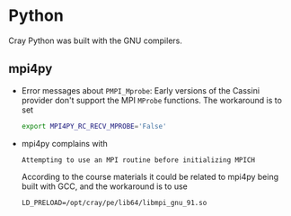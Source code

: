 # Python

Cray Python was built with the GNU compilers.

## mpi4py

-   Error messages about `PMPI_Mprobe`: Early versions of the Cassini provider don't support the
    MPI `MProbe` functions. The workaround is to set

    ``` bash
    export MPI4PY_RC_RECV_MPROBE='False'
    ```

-   mpi4py complains with
  
    ```
    Attempting to use an MPI routine before initializing MPICH
    ```

    According to the course materials it could be related to mpi4py being built with GCC,
    and the workaround is to use

    ```
    LD_PRELOAD=/opt/cray/pe/lib64/libmpi_gnu_91.so
    ```




